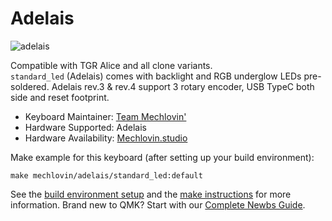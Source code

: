 # Adelais

![adelais](https://i.imgur.com/6U1IfZe.png)

Compatible with TGR Alice and all clone variants.  
`standard_led` (Adelais) comes with backlight and RGB underglow LEDs pre-soldered. Adelais rev.3 & rev.4 support 3 rotary encoder, USB TypeC both side and reset footprint.

* Keyboard Maintainer: [Team Mechlovin'](https://github.com/mechlovin)
* Hardware Supported: Adelais
* Hardware Availability: [Mechlovin.studio](https://mechlovin.studio/collections/pcb/products/adelais-tgr-alice-clones-compatible-pcb?variant=34140335472779)

Make example for this keyboard (after setting up your build environment):

    make mechlovin/adelais/standard_led:default

See the [build environment setup](https://docs.qmk.fm/#/getting_started_build_tools) and the [make instructions](https://docs.qmk.fm/#/getting_started_make_guide) for more information. Brand new to QMK? Start with our [Complete Newbs Guide](https://docs.qmk.fm/#/newbs).
